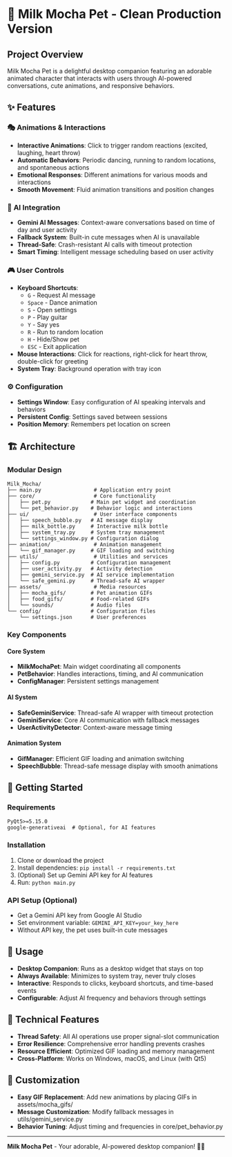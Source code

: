 # 🥛 Milk Mocha Pet - Clean Production Version

## Project Overview
Milk Mocha Pet is a delightful desktop companion featuring an adorable animated character that interacts with users through AI-powered conversations, cute animations, and responsive behaviors.

## ✨ Features

### 🎭 **Animations & Interactions**
- **Interactive Animations**: Click to trigger random reactions (excited, laughing, heart throw)
- **Automatic Behaviors**: Periodic dancing, running to random locations, and spontaneous actions
- **Emotional Responses**: Different animations for various moods and interactions
- **Smooth Movement**: Fluid animation transitions and position changes

### 🤖 **AI Integration**
- **Gemini AI Messages**: Context-aware conversations based on time of day and user activity
- **Fallback System**: Built-in cute messages when AI is unavailable
- **Thread-Safe**: Crash-resistant AI calls with timeout protection
- **Smart Timing**: Intelligent message scheduling based on user activity

### 🎮 **User Controls**
- **Keyboard Shortcuts**: 
  - `G` - Request AI message
  - `Space` - Dance animation
  - `S` - Open settings
  - `P` - Play guitar
  - `Y` - Say yes
  - `R` - Run to random location
  - `H` - Hide/Show pet
  - `ESC` - Exit application
- **Mouse Interactions**: Click for reactions, right-click for heart throw, double-click for greeting
- **System Tray**: Background operation with tray icon

### ⚙️ **Configuration**
- **Settings Window**: Easy configuration of AI speaking intervals and behaviors
- **Persistent Config**: Settings saved between sessions
- **Position Memory**: Remembers pet location on screen

## 🏗️ **Architecture**

### **Modular Design**
```
Milk_Mocha/
├── main.py                 # Application entry point
├── core/                   # Core functionality
│   ├── pet.py             # Main pet widget and coordination
│   └── pet_behavior.py    # Behavior logic and interactions
├── ui/                     # User interface components
│   ├── speech_bubble.py   # AI message display
│   ├── milk_bottle.py     # Interactive milk bottle
│   ├── system_tray.py     # System tray management
│   └── settings_window.py # Configuration dialog
├── animation/              # Animation management
│   └── gif_manager.py     # GIF loading and switching
├── utils/                  # Utilities and services
│   ├── config.py          # Configuration management
│   ├── user_activity.py   # Activity detection
│   ├── gemini_service.py  # AI service implementation
│   └── safe_gemini.py     # Thread-safe AI wrapper
├── assets/                 # Media resources
│   ├── mocha_gifs/        # Pet animation GIFs
│   ├── food_gifs/         # Food-related GIFs
│   └── sounds/            # Audio files
└── config/                # Configuration files
    └── settings.json      # User preferences
```

### **Key Components**

#### **Core System**
- **MilkMochaPet**: Main widget coordinating all components
- **PetBehavior**: Handles interactions, timing, and AI communication
- **ConfigManager**: Persistent settings management

#### **AI System**
- **SafeGeminiService**: Thread-safe AI wrapper with timeout protection
- **GeminiService**: Core AI communication with fallback messages
- **UserActivityDetector**: Context-aware message timing

#### **Animation System**
- **GifManager**: Efficient GIF loading and animation switching
- **SpeechBubble**: Thread-safe message display with smooth animations

## 🚀 **Getting Started**

### **Requirements**
```
PyQt5>=5.15.0
google-generativeai  # Optional, for AI features
```

### **Installation**
1. Clone or download the project
2. Install dependencies: `pip install -r requirements.txt`
3. (Optional) Set up Gemini API key for AI features
4. Run: `python main.py`

### **API Setup (Optional)**
- Get a Gemini API key from Google AI Studio
- Set environment variable: `GEMINI_API_KEY=your_key_here`
- Without API key, the pet uses built-in cute messages

## 🎯 **Usage**
- **Desktop Companion**: Runs as a desktop widget that stays on top
- **Always Available**: Minimizes to system tray, never truly closes
- **Interactive**: Responds to clicks, keyboard shortcuts, and time-based events
- **Configurable**: Adjust AI frequency and behaviors through settings

## 🔧 **Technical Features**
- **Thread Safety**: All AI operations use proper signal-slot communication
- **Error Resilience**: Comprehensive error handling prevents crashes
- **Resource Efficient**: Optimized GIF loading and memory management
- **Cross-Platform**: Works on Windows, macOS, and Linux (with Qt5)

## 🎨 **Customization**
- **Easy GIF Replacement**: Add new animations by placing GIFs in assets/mocha_gifs/
- **Message Customization**: Modify fallback messages in utils/gemini_service.py
- **Behavior Tuning**: Adjust timing and frequencies in core/pet_behavior.py

---

**Milk Mocha Pet** - Your adorable, AI-powered desktop companion! 🥛✨
